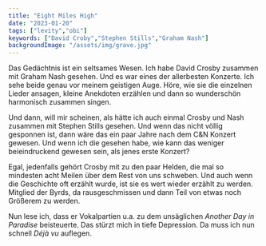 ```yaml
---
title: "Eight Miles High"
date: "2023-01-20"
tags: ["levity","obi"]
keywords: ["David Croby","Stephen Stills","Graham Nash"]
backgroundImage: "/assets/img/grave.jpg"
---
```

Das Gedächtnis ist ein seltsames Wesen. Ich habe David Crosby zusammen mit Graham Nash gesehen. Und es war eines der allerbesten Konzerte. Ich sehe beide genau vor meinem geistigen Auge. Höre, wie sie die einzelnen Lieder ansagen, kleine Anekdoten erzählen und dann so wunderschön harmonisch zusammen singen.

Und dann, will mir scheinen, als hätte ich auch einmal Crosby und Nash zusammen mit Stephen Stills gesehen. Und wenn das nicht völlig gesponnen ist, dann wäre das ein paar Jahre nach dem C&N Konzert gewesen. Und wenn ich die gesehen habe, wie kann das weniger beieindruckend gewesen sein, als jenes erste Konzert? 

Egal, jedenfalls gehört Crosby mit zu den paar Helden, die mal so mindesten acht Meilen über dem Rest von uns schweben. Und auch wenn die Geschichte oft erzählt wurde, ist sie es wert wieder erzählt zu werden. Mitglied der Byrds, da rausgeschmissen und dann Teil von etwas noch Größerem zu werden.

Nun lese ich, dass er Vokalpartien u.a. zu dem unsäglichen *Another Day in Paradise* beisteuerte. Das stürzt mich in tiefe Depression. Da muss ich nun schnell *Déjà vu* auflegen.


